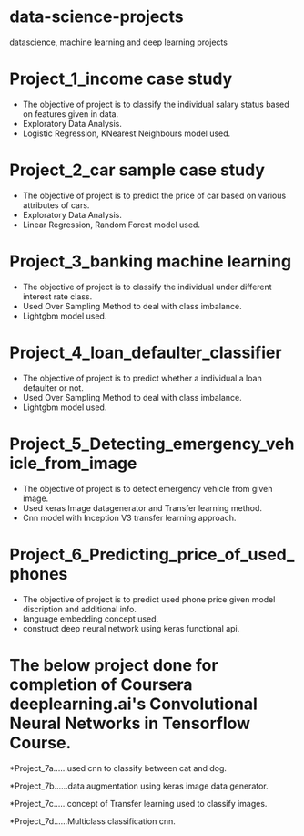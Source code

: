 # data-science-projects
datascience, machine learning and deep learning projects

# Project_1_income case study
  * The objective of project is to classify the individual salary status based on features given in data.
  * Exploratory Data Analysis. 
  * Logistic Regression, KNearest Neighbours model used.
  
# Project_2_car sample case study
  * The objective of project is to predict the price of car based on various attributes of cars.
  * Exploratory Data Analysis.
  * Linear Regression, Random Forest model used.

# Project_3_banking machine learning
  * The objective of project is to classify the individual under different interest rate class.
  * Used Over Sampling Method to deal with class imbalance.
  * Lightgbm model used.
  
# Project_4_loan_defaulter_classifier
  * The objective of project is to predict whether a individual a loan defaulter or not.
  * Used Over Sampling Method to deal with class imbalance.
  * Lightgbm model used.
  
# Project_5_Detecting_emergency_vehicle_from_image
  * The objective of project is to detect emergency vehicle from given image.
  * Used keras Image datagenerator and Transfer learning method.
  * Cnn model with Inception V3 transfer learning approach.
  
# Project_6_Predicting_price_of_used_phones
  * The objective of project is to predict used phone price given model discription and additional info.
  * language embedding concept used.
  * construct deep neural network using keras functional api.
  
# The below project done for completion of Coursera deeplearning.ai's Convolutional Neural Networks in Tensorflow Course.

*Project_7a......used cnn to classify between cat and dog.

*Project_7b......data augmentation using keras image data generator.

*Project_7c......concept of Transfer learning used to classify images.

*Project_7d......Multiclass classification cnn.
   
